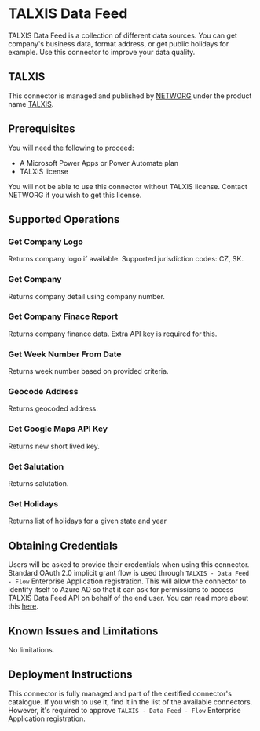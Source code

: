 # TALXIS Data Feed
TALXIS Data Feed is a collection of different data sources. You can get company's business data, format address, or get public holidays for example. Use this connector to improve your data quality.

## TALXIS
This connector is managed and published by [NETWORG](https://www.networg.com/) under the product name [TALXIS](https://www.talxis.com/).

## Prerequisites
You will need the following to proceed:
* A Microsoft Power Apps or Power Automate plan
* TALXIS license

You will not be able to use this connector without TALXIS license. Contact NETWORG if you wish to get this license.

## Supported Operations
### Get Company Logo
Returns company logo if available. Supported jurisdiction codes: CZ, SK.

### Get Company
Returns company detail using company number.

### Get Company Finace Report
Returns company finance data. Extra API key is required for this.

### Get Week Number From Date
Returns week number based on provided criteria.

### Geocode Address
Returns geocoded address.

### Get Google Maps API Key
Returns new short lived key.

### Get Salutation
Returns salutation.

### Get Holidays
Returns list of holidays for a given state and year

## Obtaining Credentials
Users will be asked to provide their credentials when using this connector. Standard OAuth 2.0 implicit grant flow is used through `TALXIS - Data Feed - Flow` Enterprise Application registration.
This will allow the connector to identify itself to Azure AD so that it can ask for permissions to access TALXIS Data Feed API on behalf of the end user. You can read more about this [here](https://docs.microsoft.com/en-us/azure/active-directory/develop/authentication-scenarios).

## Known Issues and Limitations
No limitations.

## Deployment Instructions
This connector is fully managed and part of the certified connector's catalogue. If you wish to use it, find it in the list of the available connectors. However, it's required to approve `TALXIS - Data Feed - Flow` Enterprise Application registration.